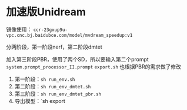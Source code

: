 # 加速版Unidream

镜像使用： `ccr-23gxup9u-vpc.cnc.bj.baidubce.com/model/mvdream_speedup:v1`

分两阶段，第一阶段nerf，第二阶段dmtet

加入第三阶段PBR，使用了两个SD，所以要输入第二个prompt `system.prompt_processor_II.prompt`
`export.sh` 也根据PBR的需求做了修改

1. 第一阶段：`sh run_env.sh`
2. 第二阶段：`sh run_env_dmtet.sh`
3. 第三阶段：`sh run_env_dmtet_pbr.sh`
4. 导出模型：`sh export